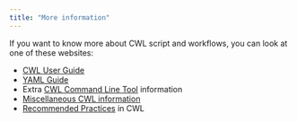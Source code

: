 ```yaml
---
title: "More information"
---
```


If you want to know more about CWL script and workflows, you can look at one of these websites:

- [CWL User Guide](http://www.commonwl.org/user_guide/index.html)
- [YAML Guide](http://www.commonwl.org/user_guide/yaml/)
- Extra [CWL Command Line Tool](https://www.commonwl.org/v1.0/CommandLineTool.html#CommandLineTool) information
- [Miscellaneous CWL information](http://www.commonwl.org/user_guide/misc/)
- [Recommended Practices](http://www.commonwl.org/user_guide/rec-practices/) in CWL
